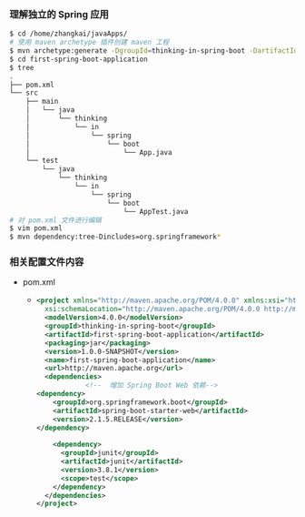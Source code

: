 ### 理解独立的 Spring 应用 

```bash
$ cd /home/zhangkai/javaApps/
# 使用 maven archetype 插件创建 maven 工程
$ mvn archetype:generate -DgroupId=thinking-in-spring-boot -DartifactId=first-spring-boot-application -Dversion=1.0.0-SNAPSHOT -DinteractiveMode=false -Dpackage=thinking.in.spring.boot
$ cd first-spring-boot-application
$ tree
.
├── pom.xml
└── src
    ├── main
    │   └── java
    │       └── thinking
    │           └── in
    │               └── spring
    │                   └── boot
    │                       └── App.java
    └── test
        └── java
            └── thinking
                └── in
                    └── spring
                        └── boot
                            └── AppTest.java
# 对 pom.xml 文件进行编辑 
$ vim pom.xml
$ mvn dependency:tree-Dincludes=org.springframework*

```



### 相关配置文件内容

- pom.xml

  - ```xml
    <project xmlns="http://maven.apache.org/POM/4.0.0" xmlns:xsi="http://www.w3.org/2001/XMLSchema-instance"
      xsi:schemaLocation="http://maven.apache.org/POM/4.0.0 http://maven.apache.org/maven-v4_0_0.xsd">
      <modelVersion>4.0.0</modelVersion>
      <groupId>thinking-in-spring-boot</groupId>
      <artifactId>first-spring-boot-application</artifactId>
      <packaging>jar</packaging>
      <version>1.0.0-SNAPSHOT</version>
      <name>first-spring-boot-application</name>
      <url>http://maven.apache.org</url>
      <dependencies>
                <!--  增加 Spring Boot Web 依赖-->
    <dependency>
        <groupId>org.springframework.boot</groupId>
        <artifactId>spring-boot-starter-web</artifactId>
        <version>2.1.5.RELEASE</version>
    </dependency>
          
        <dependency>
          <groupId>junit</groupId>
          <artifactId>junit</artifactId>
          <version>3.8.1</version>
          <scope>test</scope>
        </dependency>
      </dependencies>
    </project>
    
    
    ```

